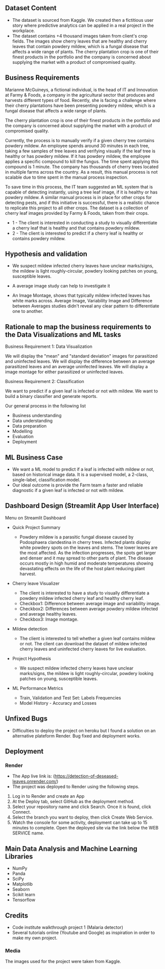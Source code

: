 ## Dataset Content

- The dataset is sourced from Kaggle. We created then a fictitious user story where predictive analytics can be applied in a real project in the workplace.
- The dataset contains +4 thousand images taken from client's crop fields. The images show cherry leaves that are healthy and cherry leaves that contain powdery mildew, which is a fungal disease that affects a wide range of plants. The cherry plantation crop is one of their finest products in the portfolio and the company is concerned about supplying the market with a product of compromised quality.

## Business Requirements

Marianne McGuineys, a fictional individual, is the head of IT and Innovation at Farmy & Foods, a company in the agricultural sector that produces and harvests different types of food. Recently, she is facing a challenge where their cherry plantations have been presenting powdery mildew, which is a fungal disease that affects a wide range of plants.

The cherry plantation crop is one of their finest products in the portfolio and the company is concerned about supplying the market with a product of compromised quality.

Currently, the process is to manually verify if a given cherry tree contains powdery mildew. An employee spends around 30 minutes in each tree, taking a few samples of tree leaves and verifying visually if the leaf tree is healthy or has powdery mildew. If it has powdery mildew, the employee applies a specific compound to kill the fungus. The time spent applying this compound is 1 minute. The company has thousands of cherry trees located in multiple farms across the country. As a result, this manual process is not scalable due to time spent in the manual process inspection.

To save time in this process, the IT team suggested an ML system that is capable of detecting instantly, using a tree leaf image, if it is healthy or has powdery mildew. A similar manual process is in place for other crops for detecting pests, and if this initiative is successful, there is a realistic chance to replicate this project to all other crops. The dataset is a collection of cherry leaf images provided by Farmy & Foods, taken from their crops.

- 1 - The client is interested in conducting a study to visually differentiate a cherry leaf that is healthy and that contains powdery mildew.
- 2 - The client is interested to predict if a cherry leaf is healthy or contains powdery mildew.

## Hypothesis and validation
* We suspect mildew infected cherry leaves have unclear marks/signs, the mildew is light roughly-circular, powdery looking patches on young, susceptible leaves.

* A average image study can help to investigate it

* An Image Montage, shows that typically mildew infected leaves has white marks across. Average Image, Variability Image and Difference between Averages studies didn't reveal any clear pattern to differentiate one to another.



## Rationale to map the business requirements to the Data Visualizations and ML tasks

Business Requirement 1: Data Visualization

We will display the "mean" and "standard deviation" images for parasitized and uninfected leaves.
We will display the difference between an average parasitized leaves and an average uninfected leaves.
We will display a image montage for either parasitized or uninfected leaves.

Business Requirement 2: Classification

We want to predict if a given leaf is infected or not with mildew.
We want to build a binary classifier and generate reports.

Our general process in the following list

* Business understanding 
* Data understanding
* Data preparation
* Modelling
* Evaluation
* Deployment


## ML Business Case

* We want a ML model to predict if a leaf is infected with mildew or not, based on historical image data. It is a supervised model, a 2-class, single-label, classification model.
* Our ideal outcome is provide the Farm team a faster and reliable diagnostic if a given leaf is infected or not with mildew.


## Dashboard Design (Streamlit App User Interface)
Menu on Streamlit Dashboard
* Quick Project Summary 
  - Powdery mildew is a parasitic fungal disease caused by Podosphaera clandestina in cherry trees.
 Infected plants display white powdery spots on the leaves and stems. The lower leaves are the most affected.
 As the infection progresses, the spots get larger and denser and it may spread to other parts of plant. 
 The disease occurs mostly in high humid and moderate temperatures showing devastating effects on the life of the host plant reducing plant harvest.

* Cherry leave Visualizer
  - The client is interested to have a study to visually differentiate a powdery mildew infected cherry leaf and healthy cherry leaf.
  - Checkbox1: Difference between average image and variability image.
  - Checkbox2: Differences between average powdery mildew infected and average healthy leaves.
  - Checkbox3: Image montage.
  
* Mildew detection
  - The client is interested to tell whether a given leaf contains mildew or not.
  The client can download the dataset of mildew infected cherry leaves and uninfected cherry leaves for live evaluation.
  
* Project Hypothesis
  - We suspect mildew infected cherry leaves have unclear marks/signs, the mildew is light roughly-circular, powdery looking patches on young, susceptible     leaves.
  
* ML Performance Metrics
  - Train, Validation and Test Set: Labels Frequencies
  - Model History - Accuracy and Losses


## Unfixed Bugs
* Difficulties to deploy the project on heroku but I found a solution on an alternative plateform Render. Bug fixed and deployment works.
## Deployment
### Render

* The App live link is: (https://detection-of-deseased-leaves.onrender.com/)
* The project was deployed to Render using the following steps.

1. Log in to Render and create an App
2. At the Deploy tab, select GitHub as the deployment method.
3. Select your repository name and click Search. Once it is found, click Connect.
4. Select the branch you want to deploy, then click Create Web Service.
5. Watch the console for some activity, deployment can take up to 15 minutes to complete. Open the deployed site via the link below the WEB SERVICE name.
   

## Main Data Analysis and Machine Learning Libraries
* NumPy
* Panda
* SciPy
* Matplotlib
* Seaborn
* Scikit learn
* Tensorflow


## Credits 

- Code institute walkthrough project 1 (Malaria detector)
- Several tutorials online (Youtube and Google) as inspiration in order to make my own project.


 
### Media

The images used for the project were taken from Kaggle.


